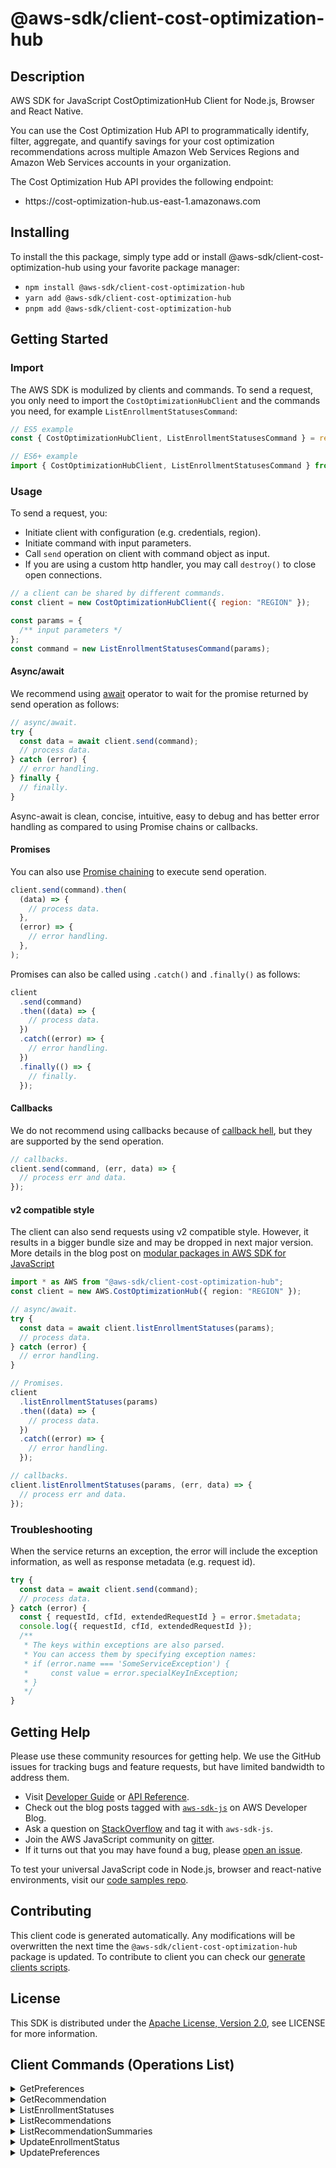<!-- generated file, do not edit directly -->

# @aws-sdk/client-cost-optimization-hub

## Description

AWS SDK for JavaScript CostOptimizationHub Client for Node.js, Browser and React Native.

<p>You can use the Cost Optimization Hub API to programmatically identify, filter, aggregate,
and quantify savings for your cost optimization recommendations across multiple Amazon Web Services Regions and Amazon Web Services accounts in your organization.</p>
<p>The Cost Optimization Hub API provides the following endpoint:</p>
<ul>
<li>
<p> https://cost-optimization-hub.us-east-1.amazonaws.com </p>
</li>
</ul>

## Installing

To install the this package, simply type add or install @aws-sdk/client-cost-optimization-hub
using your favorite package manager:

- `npm install @aws-sdk/client-cost-optimization-hub`
- `yarn add @aws-sdk/client-cost-optimization-hub`
- `pnpm add @aws-sdk/client-cost-optimization-hub`

## Getting Started

### Import

The AWS SDK is modulized by clients and commands.
To send a request, you only need to import the `CostOptimizationHubClient` and
the commands you need, for example `ListEnrollmentStatusesCommand`:

```js
// ES5 example
const { CostOptimizationHubClient, ListEnrollmentStatusesCommand } = require("@aws-sdk/client-cost-optimization-hub");
```

```ts
// ES6+ example
import { CostOptimizationHubClient, ListEnrollmentStatusesCommand } from "@aws-sdk/client-cost-optimization-hub";
```

### Usage

To send a request, you:

- Initiate client with configuration (e.g. credentials, region).
- Initiate command with input parameters.
- Call `send` operation on client with command object as input.
- If you are using a custom http handler, you may call `destroy()` to close open connections.

```js
// a client can be shared by different commands.
const client = new CostOptimizationHubClient({ region: "REGION" });

const params = {
  /** input parameters */
};
const command = new ListEnrollmentStatusesCommand(params);
```

#### Async/await

We recommend using [await](https://developer.mozilla.org/en-US/docs/Web/JavaScript/Reference/Operators/await)
operator to wait for the promise returned by send operation as follows:

```js
// async/await.
try {
  const data = await client.send(command);
  // process data.
} catch (error) {
  // error handling.
} finally {
  // finally.
}
```

Async-await is clean, concise, intuitive, easy to debug and has better error handling
as compared to using Promise chains or callbacks.

#### Promises

You can also use [Promise chaining](https://developer.mozilla.org/en-US/docs/Web/JavaScript/Guide/Using_promises#chaining)
to execute send operation.

```js
client.send(command).then(
  (data) => {
    // process data.
  },
  (error) => {
    // error handling.
  },
);
```

Promises can also be called using `.catch()` and `.finally()` as follows:

```js
client
  .send(command)
  .then((data) => {
    // process data.
  })
  .catch((error) => {
    // error handling.
  })
  .finally(() => {
    // finally.
  });
```

#### Callbacks

We do not recommend using callbacks because of [callback hell](http://callbackhell.com/),
but they are supported by the send operation.

```js
// callbacks.
client.send(command, (err, data) => {
  // process err and data.
});
```

#### v2 compatible style

The client can also send requests using v2 compatible style.
However, it results in a bigger bundle size and may be dropped in next major version. More details in the blog post
on [modular packages in AWS SDK for JavaScript](https://aws.amazon.com/blogs/developer/modular-packages-in-aws-sdk-for-javascript/)

```ts
import * as AWS from "@aws-sdk/client-cost-optimization-hub";
const client = new AWS.CostOptimizationHub({ region: "REGION" });

// async/await.
try {
  const data = await client.listEnrollmentStatuses(params);
  // process data.
} catch (error) {
  // error handling.
}

// Promises.
client
  .listEnrollmentStatuses(params)
  .then((data) => {
    // process data.
  })
  .catch((error) => {
    // error handling.
  });

// callbacks.
client.listEnrollmentStatuses(params, (err, data) => {
  // process err and data.
});
```

### Troubleshooting

When the service returns an exception, the error will include the exception information,
as well as response metadata (e.g. request id).

```js
try {
  const data = await client.send(command);
  // process data.
} catch (error) {
  const { requestId, cfId, extendedRequestId } = error.$metadata;
  console.log({ requestId, cfId, extendedRequestId });
  /**
   * The keys within exceptions are also parsed.
   * You can access them by specifying exception names:
   * if (error.name === 'SomeServiceException') {
   *     const value = error.specialKeyInException;
   * }
   */
}
```

## Getting Help

Please use these community resources for getting help.
We use the GitHub issues for tracking bugs and feature requests, but have limited bandwidth to address them.

- Visit [Developer Guide](https://docs.aws.amazon.com/sdk-for-javascript/v3/developer-guide/welcome.html)
  or [API Reference](https://docs.aws.amazon.com/AWSJavaScriptSDK/v3/latest/index.html).
- Check out the blog posts tagged with [`aws-sdk-js`](https://aws.amazon.com/blogs/developer/tag/aws-sdk-js/)
  on AWS Developer Blog.
- Ask a question on [StackOverflow](https://stackoverflow.com/questions/tagged/aws-sdk-js) and tag it with `aws-sdk-js`.
- Join the AWS JavaScript community on [gitter](https://gitter.im/aws/aws-sdk-js-v3).
- If it turns out that you may have found a bug, please [open an issue](https://github.com/aws/aws-sdk-js-v3/issues/new/choose).

To test your universal JavaScript code in Node.js, browser and react-native environments,
visit our [code samples repo](https://github.com/aws-samples/aws-sdk-js-tests).

## Contributing

This client code is generated automatically. Any modifications will be overwritten the next time the `@aws-sdk/client-cost-optimization-hub` package is updated.
To contribute to client you can check our [generate clients scripts](https://github.com/aws/aws-sdk-js-v3/tree/main/scripts/generate-clients).

## License

This SDK is distributed under the
[Apache License, Version 2.0](http://www.apache.org/licenses/LICENSE-2.0),
see LICENSE for more information.

## Client Commands (Operations List)

<details>
<summary>
GetPreferences
</summary>

[Command API Reference](https://docs.aws.amazon.com/AWSJavaScriptSDK/v3/latest/client/cost-optimization-hub/command/GetPreferencesCommand/) / [Input](https://docs.aws.amazon.com/AWSJavaScriptSDK/v3/latest/Package/-aws-sdk-client-cost-optimization-hub/Interface/GetPreferencesCommandInput/) / [Output](https://docs.aws.amazon.com/AWSJavaScriptSDK/v3/latest/Package/-aws-sdk-client-cost-optimization-hub/Interface/GetPreferencesCommandOutput/)

</details>
<details>
<summary>
GetRecommendation
</summary>

[Command API Reference](https://docs.aws.amazon.com/AWSJavaScriptSDK/v3/latest/client/cost-optimization-hub/command/GetRecommendationCommand/) / [Input](https://docs.aws.amazon.com/AWSJavaScriptSDK/v3/latest/Package/-aws-sdk-client-cost-optimization-hub/Interface/GetRecommendationCommandInput/) / [Output](https://docs.aws.amazon.com/AWSJavaScriptSDK/v3/latest/Package/-aws-sdk-client-cost-optimization-hub/Interface/GetRecommendationCommandOutput/)

</details>
<details>
<summary>
ListEnrollmentStatuses
</summary>

[Command API Reference](https://docs.aws.amazon.com/AWSJavaScriptSDK/v3/latest/client/cost-optimization-hub/command/ListEnrollmentStatusesCommand/) / [Input](https://docs.aws.amazon.com/AWSJavaScriptSDK/v3/latest/Package/-aws-sdk-client-cost-optimization-hub/Interface/ListEnrollmentStatusesCommandInput/) / [Output](https://docs.aws.amazon.com/AWSJavaScriptSDK/v3/latest/Package/-aws-sdk-client-cost-optimization-hub/Interface/ListEnrollmentStatusesCommandOutput/)

</details>
<details>
<summary>
ListRecommendations
</summary>

[Command API Reference](https://docs.aws.amazon.com/AWSJavaScriptSDK/v3/latest/client/cost-optimization-hub/command/ListRecommendationsCommand/) / [Input](https://docs.aws.amazon.com/AWSJavaScriptSDK/v3/latest/Package/-aws-sdk-client-cost-optimization-hub/Interface/ListRecommendationsCommandInput/) / [Output](https://docs.aws.amazon.com/AWSJavaScriptSDK/v3/latest/Package/-aws-sdk-client-cost-optimization-hub/Interface/ListRecommendationsCommandOutput/)

</details>
<details>
<summary>
ListRecommendationSummaries
</summary>

[Command API Reference](https://docs.aws.amazon.com/AWSJavaScriptSDK/v3/latest/client/cost-optimization-hub/command/ListRecommendationSummariesCommand/) / [Input](https://docs.aws.amazon.com/AWSJavaScriptSDK/v3/latest/Package/-aws-sdk-client-cost-optimization-hub/Interface/ListRecommendationSummariesCommandInput/) / [Output](https://docs.aws.amazon.com/AWSJavaScriptSDK/v3/latest/Package/-aws-sdk-client-cost-optimization-hub/Interface/ListRecommendationSummariesCommandOutput/)

</details>
<details>
<summary>
UpdateEnrollmentStatus
</summary>

[Command API Reference](https://docs.aws.amazon.com/AWSJavaScriptSDK/v3/latest/client/cost-optimization-hub/command/UpdateEnrollmentStatusCommand/) / [Input](https://docs.aws.amazon.com/AWSJavaScriptSDK/v3/latest/Package/-aws-sdk-client-cost-optimization-hub/Interface/UpdateEnrollmentStatusCommandInput/) / [Output](https://docs.aws.amazon.com/AWSJavaScriptSDK/v3/latest/Package/-aws-sdk-client-cost-optimization-hub/Interface/UpdateEnrollmentStatusCommandOutput/)

</details>
<details>
<summary>
UpdatePreferences
</summary>

[Command API Reference](https://docs.aws.amazon.com/AWSJavaScriptSDK/v3/latest/client/cost-optimization-hub/command/UpdatePreferencesCommand/) / [Input](https://docs.aws.amazon.com/AWSJavaScriptSDK/v3/latest/Package/-aws-sdk-client-cost-optimization-hub/Interface/UpdatePreferencesCommandInput/) / [Output](https://docs.aws.amazon.com/AWSJavaScriptSDK/v3/latest/Package/-aws-sdk-client-cost-optimization-hub/Interface/UpdatePreferencesCommandOutput/)

</details>

